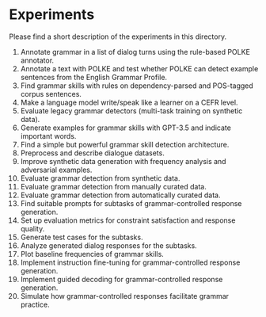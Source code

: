 # Experiments

Please find a short description of the experiments in this directory.

1. Annotate grammar in a list of dialog turns using the rule-based POLKE annotator.
2. Annotate a text with POLKE and test whether POLKE can detect example sentences from the English Grammar Profile.
3. Find grammar skills with rules on dependency-parsed and POS-tagged corpus sentences.
4. Make a language model write/speak like a learner on a CEFR level.
5. Evaluate legacy grammar detectors (multi-task training on synthetic data).
6. Generate examples for grammar skills with GPT-3.5 and indicate important words.
7. Find a simple but powerful grammar skill detection architecture.
8. Preprocess and describe dialogue datasets.
9. Improve synthetic data generation with frequency analysis and adversarial examples.
10. Evaluate grammar detection from synthetic data.
11. Evaluate grammar detection from manually curated data.
12. Evaluate grammar detection from automatically curated data.
13. Find suitable prompts for subtasks of grammar-controlled response generation.
14. Set up evaluation metrics for constraint satisfaction and response quality.
15. Generate test cases for the subtasks.
16. Analyze generated dialog responses for the subtasks.
17. Plot baseline frequencies of grammar skills.
18. Implement instruction fine-tuning for grammar-controlled response generation.
19. Implement guided decoding for grammar-controlled response generation.
20. Simulate how grammar-controlled responses facilitate grammar practice.